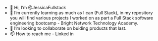 - 👋 Hi, I’m @JessicaFullstack
- 🌱 I’m currently learning as much as I can (Full Stack), in my repository you will find various projects I worked on as part a Full Stack software engineering bootcamp - Bright Network Technology Academy.
- 💞️ I’m looking to collaborate on buiding products that last.
- 📫 How to reach me - Linked in 

<!---
JessicaFullstack/JessicaFullstack is a ✨ special ✨ repository because its `README.md` (this file) appears on your GitHub profile.
You can click the Preview link to take a look at your changes.
--->
